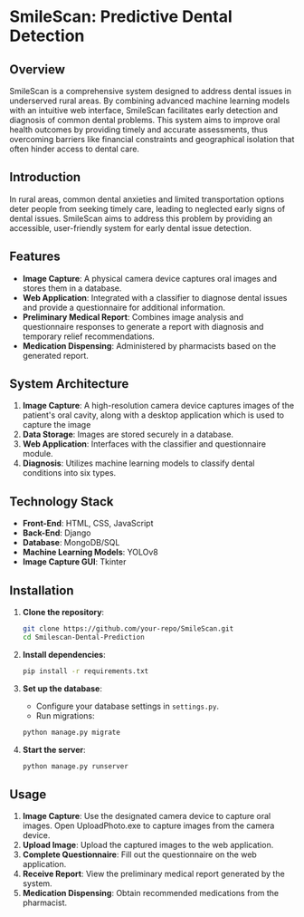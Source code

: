 # SmileScan: Predictive Dental Detection

## Overview

SmileScan is a comprehensive system designed to address dental issues in underserved rural areas. By combining advanced machine learning models with an intuitive web interface, SmileScan facilitates early detection and diagnosis of common dental problems. This system aims to improve oral health outcomes by providing timely and accurate assessments, thus overcoming barriers like financial constraints and geographical isolation that often hinder access to dental care.

## Introduction

In rural areas, common dental anxieties and limited transportation options deter people from seeking timely care, leading to neglected early signs of dental issues. SmileScan aims to address this problem by providing an accessible, user-friendly system for early dental issue detection.

## Features

- **Image Capture**: A physical camera device captures oral images and stores them in a database.
- **Web Application**: Integrated with a classifier to diagnose dental issues and provide a questionnaire for additional information.
- **Preliminary Medical Report**: Combines image analysis and questionnaire responses to generate a report with diagnosis and temporary relief recommendations.
- **Medication Dispensing**: Administered by pharmacists based on the generated report.

## System Architecture

1. **Image Capture**: A high-resolution camera device captures images of the patient's oral cavity, along with a desktop application which is used to capture the image
2. **Data Storage**: Images are stored securely in a database.
3. **Web Application**: Interfaces with the classifier and questionnaire module.
4. **Diagnosis**: Utilizes machine learning models to classify dental conditions into six types.

## Technology Stack

- **Front-End**: HTML, CSS, JavaScript
- **Back-End**: Django
- **Database**: MongoDB/SQL
- **Machine Learning Models**: YOLOv8
- **Image Capture GUI**: Tkinter

## Installation

1. **Clone the repository**:
    ```bash
    git clone https://github.com/your-repo/SmileScan.git
    cd Smilescan-Dental-Prediction
    ```

2. **Install dependencies**:
    ```bash
    pip install -r requirements.txt
    ```

3. **Set up the database**:
    - Configure your database settings in `settings.py`.
    - Run migrations:
    ```bash
    python manage.py migrate
    ```

4. **Start the server**:
    ```bash
    python manage.py runserver
    ```

## Usage

1. **Image Capture**: Use the designated camera device to capture oral images. Open UploadPhoto.exe to capture images from the camera device.
2. **Upload Image**: Upload the captured images to the web application.
3. **Complete Questionnaire**: Fill out the questionnaire on the web application.
4. **Receive Report**: View the preliminary medical report generated by the system.
5. **Medication Dispensing**: Obtain recommended medications from the pharmacist.

